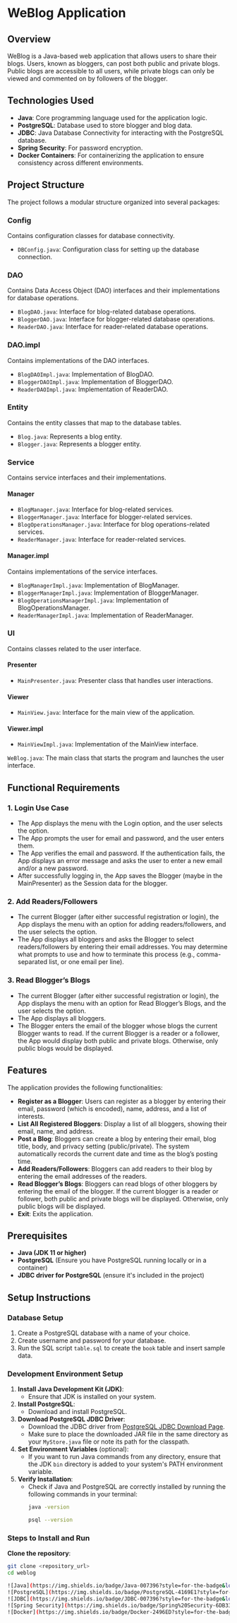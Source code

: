 # WeBlog Application

## Overview
WeBlog is a Java-based web application that allows users to share their blogs. Users, known as bloggers, can post both public and private blogs. Public blogs are accessible to all users, while private blogs can only be viewed and commented on by followers of the blogger.

## Technologies Used
- **Java**: Core programming language used for the application logic.
- **PostgreSQL**: Database used to store blogger and blog data.
- **JDBC**: Java Database Connectivity for interacting with the PostgreSQL database.
- **Spring Security**: For password encryption.
- **Docker Containers**: For containerizing the application to ensure consistency across different environments.

## Project Structure
The project follows a modular structure organized into several packages:

### Config
Contains configuration classes for database connectivity.
- `DBConfig.java`: Configuration class for setting up the database connection.

### DAO
Contains Data Access Object (DAO) interfaces and their implementations for database operations.
- `BlogDAO.java`: Interface for blog-related database operations.
- `BloggerDAO.java`: Interface for blogger-related database operations.
- `ReaderDAO.java`: Interface for reader-related database operations.

### DAO.impl
Contains implementations of the DAO interfaces.
- `BlogDAOImpl.java`: Implementation of BlogDAO.
- `BloggerDAOImpl.java`: Implementation of BloggerDAO.
- `ReaderDAOImpl.java`: Implementation of ReaderDAO.

### Entity
Contains the entity classes that map to the database tables.
- `Blog.java`: Represents a blog entity.
- `Blogger.java`: Represents a blogger entity.

### Service
Contains service interfaces and their implementations.
#### Manager
- `BlogManager.java`: Interface for blog-related services.
- `BloggerManager.java`: Interface for blogger-related services.
- `BlogOperationsManager.java`: Interface for blog operations-related services.
- `ReaderManager.java`: Interface for reader-related services.

#### Manager.impl
Contains implementations of the service interfaces.
- `BlogManagerImpl.java`: Implementation of BlogManager.
- `BloggerManagerImpl.java`: Implementation of BloggerManager.
- `BlogOperationsManagerImpl.java`: Implementation of BlogOperationsManager.
- `ReaderManagerImpl.java`: Implementation of ReaderManager.

### UI
Contains classes related to the user interface.
#### Presenter
- `MainPresenter.java`: Presenter class that handles user interactions.

#### Viewer
- `MainView.java`: Interface for the main view of the application.

#### Viewer.impl
- `MainViewImpl.java`: Implementation of the MainView interface.

`WeBlog.java`: The main class that starts the program and launches the user interface.

## Functional Requirements

### 1. Login Use Case
- The App displays the menu with the Login option, and the user selects the option.
- The App prompts the user for email and password, and the user enters them.
- The App verifies the email and password. If the authentication fails, the App displays an error message and asks the user to enter a new email and/or a new password.
- After successfully logging in, the App saves the Blogger (maybe in the MainPresenter) as the Session data for the blogger.

### 2. Add Readers/Followers
- The current Blogger (after either successful registration or login), the App displays the menu with an option for adding readers/followers, and the user selects the option.
- The App displays all bloggers and asks the Blogger to select readers/followers by entering their email addresses. You may determine what prompts to use and how to terminate this process (e.g., comma-separated list, or one email per line).

### 3. Read Blogger’s Blogs
- The current Blogger (after either successful registration or login), the App displays the menu with an option for Read Blogger’s Blogs, and the user selects the option.
- The App displays all bloggers.
- The Blogger enters the email of the blogger whose blogs the current Blogger wants to read. If the current Blogger is a reader or a follower, the App would display both public and private blogs. Otherwise, only public blogs would be displayed.

## Features
The application provides the following functionalities:
- **Register as a Blogger**: Users can register as a blogger by entering their email, password (which is encoded), name, address, and a list of interests.
- **List All Registered Bloggers**: Display a list of all bloggers, showing their email, name, and address.
- **Post a Blog**: Bloggers can create a blog by entering their email, blog title, body, and privacy setting (public/private). The system automatically records the current date and time as the blog’s posting time.
- **Add Readers/Followers**: Bloggers can add readers to their blog by entering the email addresses of the readers.
- **Read Blogger’s Blogs**: Bloggers can read blogs of other bloggers by entering the email of the blogger. If the current blogger is a reader or follower, both public and private blogs will be displayed. Otherwise, only public blogs will be displayed.
- **Exit**: Exits the application.

## Prerequisites
- **Java (JDK 11 or higher)**
- **PostgreSQL** (Ensure you have PostgreSQL running locally or in a container)
- **JDBC driver for PostgreSQL** (ensure it's included in the project)

## Setup Instructions
### Database Setup
1. Create a PostgreSQL database with a name of your choice.
2. Create username and password for your database.
3. Run the SQL script `table.sql` to create the `book` table and insert sample data.

### Development Environment Setup
1. **Install Java Development Kit (JDK)**:
    - Ensure that JDK is installed on your system.
2. **Install PostgreSQL**:
    - Download and install PostgreSQL.
3. **Download PostgreSQL JDBC Driver**:
    - Download the JDBC driver from [PostgreSQL JDBC Download Page](https://jdbc.postgresql.org/download/.).
    - Make sure to place the downloaded JAR file in the same directory as your `MyStore.java` file or note its path for
      the classpath.
4. **Set Environment Variables** (optional):
    - If you want to run Java commands from any directory, ensure that the JDK `bin` directory is added to your
      system's PATH environment variable.
5. **Verify Installation**:
    - Check if Java and PostgreSQL are correctly installed by running the following commands in your terminal:
      ```bash
      java -version
      ```
      ```bash
      psql --version
      ```

### Steps to Install and Run
**Clone the repository**:
   ```bash
   git clone <repository_url>
   cd weblog

![Java](https://img.shields.io/badge/Java-007396?style=for-the-badge&logo=java&logoColor=white)
![PostgreSQL](https://img.shields.io/badge/PostgreSQL-4169E1?style=for-the-badge&logo=postgresql&logoColor=white)
![JDBC](https://img.shields.io/badge/JDBC-007396?style=for-the-badge&logo=java&logoColor=white)
![Spring Security](https://img.shields.io/badge/Spring%20Security-6DB33F?style=for-the-badge&logo=springsecurity&logoColor=white)
![Docker](https://img.shields.io/badge/Docker-2496ED?style=for-the-badge&logo=docker&logoColor=white)
